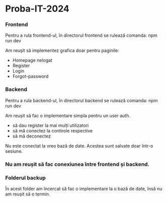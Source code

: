 # Proba-IT-2024

### Frontend
Pentru a rula frontend-ul, în directorul frontend se rulează comanda: npm run dev

Am reușit să implementez grafica doar pentru paginile:
* Homepage nelogat
* Register
* Login
* Forgot-password

### Backend
Pentru a rula backend-ul, în directorul backend se rulează comanda: npm run dev

Am reușit să fac o implementare simpla pentru un user auth.
* să dau register la mai mulți utilizatori
* să mă conectez la contirole respective
* să mă deconectez

Nu este conectat la vreo bază de date. Acestea sunt salvate doar într-o sesiune.

### Nu am reușit să fac conexiunea între frontend și backend.

### Folderul backup
În acest folder am încercat să fac o implementare la o bază de date, însă nu am reușit să o termin.